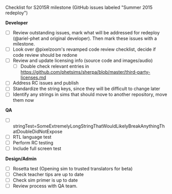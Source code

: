 Checklist for S2015R milestone (GitHub issues labeled "Summer 2015 redeploy")

**Developer**
- [ ] Review outstanding issues, mark what will be addressed for redeploy (@ariel-phet and original developer). Then mark these issues with a milestone.
- [ ] Look over @pixelzoom's revamped code review checklist, decide if code review should be redone
- [ ] Review and update licensing info (source code and images/audio)
  - [ ] Double check relevant entries in https://github.com/phetsims/sherpa/blob/master/third-party-licenses.md 
- [ ] Address RC issues and publish
- [ ] Standardize the string keys, since they will be difficult to change later
- [ ] Identify any strings in sims that should move to another repository, move them now

**QA**
- [ ] stringTest=SomeExtremelyLongStringThatWouldLikelyBreakAnythingThatDoubleDidNotExpose
- [ ] RTL language test
- [ ] Perform RC testing
 - [ ] Include full screen test

**Design/Admin**
- [ ] Rosetta test (Opening sim to trusted translators for beta)
- [ ] Check teacher tips are up to date
- [ ] Check sim primer is up to date
- [ ] Review process with QA team.
